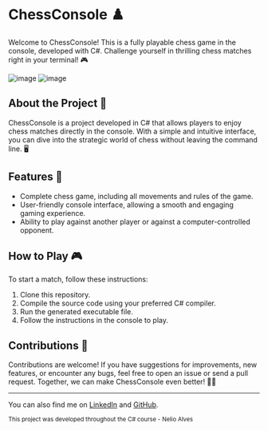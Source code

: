# ChessConsole ♟️

Welcome to ChessConsole! This is a fully playable chess game in the console, developed with C#. Challenge yourself in thrilling chess matches right in your terminal! 🎮

![image](https://github.com/Luan-Neumann-Dev/ChessConsole/assets/155394874/39f94080-2416-4e3e-9cc3-ad4c44dc0afd)
![image](https://github.com/Luan-Neumann-Dev/ChessConsole/assets/155394874/311d7bd1-b146-415c-a494-55b073aa1063)

## About the Project 💼

ChessConsole is a project developed in C# that allows players to enjoy chess matches directly in the console. With a simple and intuitive interface, you can dive into the strategic world of chess without leaving the command line. 🖥️

## Features 🚀
- Complete chess game, including all movements and rules of the game.
- User-friendly console interface, allowing a smooth and engaging gaming experience.
- Ability to play against another player or against a computer-controlled opponent.
  
## How to Play 🎮
To start a match, follow these instructions:

1. Clone this repository.
2. Compile the source code using your preferred C# compiler.
3. Run the generated executable file.
4. Follow the instructions in the console to play.

## Contributions 🤝
Contributions are welcome! If you have suggestions for improvements, new features, or encounter any bugs, feel free to open an issue or send a pull request. Together, we can make ChessConsole even better! 💪🚀

---
You can also find me on [LinkedIn](https://www.linkedin.com/in/luan-henrique-neumann-362593267/) and [GitHub](https://github.com/Luan-Neumann-Dev).

<sub>This project was developed throughout the C# course - Nelio Alves</sub>
